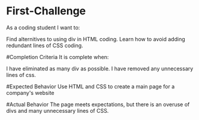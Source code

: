 # First-Challenge
As a coding student I want to:

Find alternitives to using div in HTML coding.
Learn how to avoid adding redundant lines of CSS coding.

#Completion Criteria
It is complete when:

I have eliminated as many div as possible.
I have removed any unnecessary lines of css.

#Expected Behavior
Use HTML and CSS to create a main page for a company's website

#Actual Behavior
The page meets expectations, but there is an overuse of divs and many unnecessary lines of CSS.